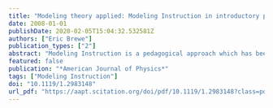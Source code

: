 ```yaml
---
title: "Modeling theory applied: Modeling Instruction in introductory physics"
date: 2008-01-01
publishDate: 2020-02-05T15:04:32.532581Z
authors: ["Eric Brewe"]
publication_types: ["2"]
abstract: "Modeling Instruction is a pedagogical approach which has been widely and successfully employed in high school physics instruction but is not commonly used at the university level. The goal of this paper is to describe the nature of Modeling Instruction at the university level and to clarify the role of models in physics instruction. A university physics class is described as it progresses through a typical modeling cycle, Introduction and Representation, Coordination of Representations, Abstraction and Generalization, and Application and Refinement. The benefits of modeling instruction are discussed. © 2008 American Association of Physics Teachers."
featured: false
publication: "*American Journal of Physics*"
tags: ["Modeling Instruction"]
doi: "10.1119/1.2983148"
url_pdf: "https://aapt.scitation.org/doi/pdf/10.1119/1.2983148?class=pdf"
---
```


